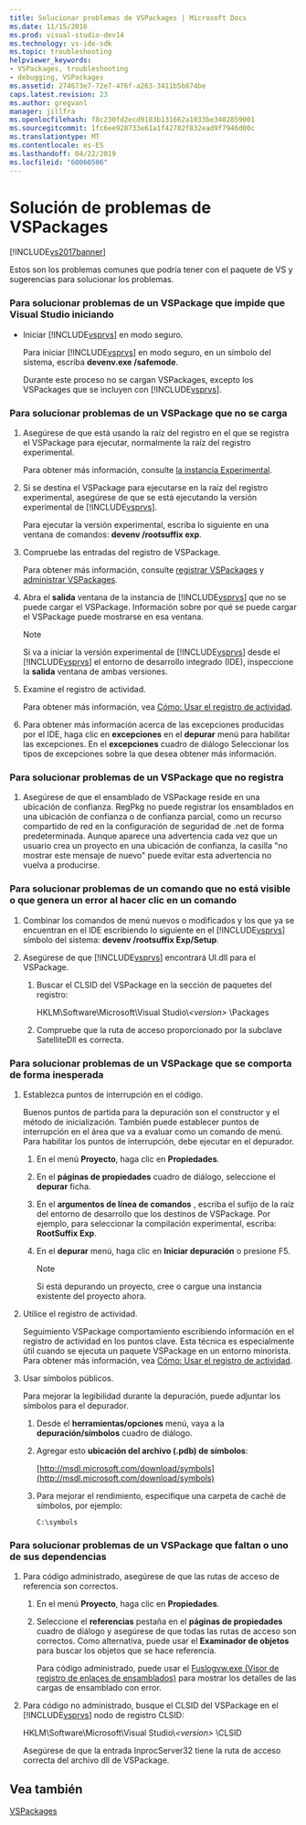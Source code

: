 ```yaml
---
title: Solucionar problemas de VSPackages | Microsoft Docs
ms.date: 11/15/2016
ms.prod: visual-studio-dev14
ms.technology: vs-ide-sdk
ms.topic: troubleshooting
helpviewer_keywords:
- VSPackages, troubleshooting
- debugging, VSPackages
ms.assetid: 274673e7-72e7-476f-a263-3411b5b874be
caps.latest.revision: 23
ms.author: gregvanl
manager: jillfra
ms.openlocfilehash: f8c230fd2ecd9183b131662a1033be3402859001
ms.sourcegitcommit: 1fc6ee928733e61a1f42782f832ead9f7946d00c
ms.translationtype: MT
ms.contentlocale: es-ES
ms.lasthandoff: 04/22/2019
ms.locfileid: "60060506"
---
```

# <a name="troubleshooting-vspackages"></a>Solución de problemas de VSPackages
[!INCLUDE[vs2017banner](../includes/vs2017banner.md)]

Estos son los problemas comunes que podría tener con el paquete de VS y sugerencias para solucionar los problemas.  
  
### <a name="to-troubleshoot-a-vspackage-that-keeps-visual-studio-from-starting"></a>Para solucionar problemas de un VSPackage que impide que Visual Studio iniciando  
  
- Iniciar [!INCLUDE[vsprvs](../includes/vsprvs-md.md)] en modo seguro.  
  
     Para iniciar [!INCLUDE[vsprvs](../includes/vsprvs-md.md)] en modo seguro, en un símbolo del sistema, escriba **devenv.exe /safemode**.  
  
     Durante este proceso no se cargan VSPackages, excepto los VSPackages que se incluyen con [!INCLUDE[vsprvs](../includes/vsprvs-md.md)].  
  
### <a name="to-troubleshoot-a-vspackage-that-does-not-load"></a>Para solucionar problemas de un VSPackage que no se carga  
  
1. Asegúrese de que está usando la raíz del registro en el que se registra el VSPackage para ejecutar, normalmente la raíz del registro experimental.  
  
     Para obtener más información, consulte [la instancia Experimental](../extensibility/the-experimental-instance.md).  
  
2. Si se destina el VSPackage para ejecutarse en la raíz del registro experimental, asegúrese de que se está ejecutando la versión experimental de [!INCLUDE[vsprvs](../includes/vsprvs-md.md)].  
  
     Para ejecutar la versión experimental, escriba lo siguiente en una ventana de comandos: **devenv /rootsuffix exp**.  
  
3. Compruebe las entradas del registro de VSPackage.  
  
     Para obtener más información, consulte [registrar VSPackages](internals/registering-vspackages.md) y [administrar VSPackages](../extensibility/managing-vspackages.md).  
  
4. Abra el **salida** ventana de la instancia de [!INCLUDE[vsprvs](../includes/vsprvs-md.md)] que no se puede cargar el VSPackage. Información sobre por qué se puede cargar el VSPackage puede mostrarse en esa ventana.  
  
    > [!NOTE]
    >  Si va a iniciar la versión experimental de [!INCLUDE[vsprvs](../includes/vsprvs-md.md)] desde el [!INCLUDE[vsprvs](../includes/vsprvs-md.md)] el entorno de desarrollo integrado (IDE), inspeccione la **salida** ventana de ambas versiones.  
  
5. Examine el registro de actividad.  
  
     Para obtener más información, vea [Cómo: Usar el registro de actividad](../extensibility/how-to-use-the-activity-log.md).  
  
6. Para obtener más información acerca de las excepciones producidas por el IDE, haga clic en **excepciones** en el **depurar** menú para habilitar las excepciones. En el **excepciones** cuadro de diálogo Seleccionar los tipos de excepciones sobre la que desea obtener más información.  
  
### <a name="to-troubleshoot-a-vspackage-that-does-not-register"></a>Para solucionar problemas de un VSPackage que no registra  
  
1. Asegúrese de que el ensamblado de VSPackage reside en una ubicación de confianza. RegPkg no puede registrar los ensamblados en una ubicación de confianza o de confianza parcial, como un recurso compartido de red en la configuración de seguridad de .net de forma predeterminada. Aunque aparece una advertencia cada vez que un usuario crea un proyecto en una ubicación de confianza, la casilla "no mostrar este mensaje de nuevo" puede evitar esta advertencia no vuelva a producirse.  
  
### <a name="to-troubleshoot-a-command-that-is-not-visible-or-that-generates-an-error-when-you-click-a-command"></a>Para solucionar problemas de un comando que no está visible o que genera un error al hacer clic en un comando  
  
1. Combinar los comandos de menú nuevos o modificados y los que ya se encuentran en el IDE escribiendo lo siguiente en el [!INCLUDE[vsprvs](../includes/vsprvs-md.md)] símbolo del sistema: **devenv /rootsuffix Exp/Setup**.  
  
2. Asegúrese de que [!INCLUDE[vsprvs](../includes/vsprvs-md.md)] encontrará UI.dll para el VSPackage.  
  
    1. Buscar el CLSID del VSPackage en la sección de paquetes del registro:  
  
         HKLM\Software\Microsoft\Visual Studio\\*\<version>* \Packages  
  
    2. Compruebe que la ruta de acceso proporcionado por la subclave SatelliteDll es correcta.  
  
### <a name="to-troubleshoot-a-vspackage-that-behaves-unexpectedly"></a>Para solucionar problemas de un VSPackage que se comporta de forma inesperada  
  
1. Establezca puntos de interrupción en el código.  
  
     Buenos puntos de partida para la depuración son el constructor y el método de inicialización. También puede establecer puntos de interrupción en el área que va a evaluar como un comando de menú. Para habilitar los puntos de interrupción, debe ejecutar en el depurador.  
  
    1. En el menú **Proyecto**, haga clic en **Propiedades**.  
  
    2. En el **páginas de propiedades** cuadro de diálogo, seleccione el **depurar** ficha.  
  
    3. En el **argumentos de línea de comandos** , escriba el sufijo de la raíz del entorno de desarrollo que los destinos de VSPackage. Por ejemplo, para seleccionar la compilación experimental, escriba: **RootSuffix Exp**.  
  
    4. En el **depurar** menú, haga clic en **Iniciar depuración** o presione F5.  
  
        > [!NOTE]
        >  Si está depurando un proyecto, cree o cargue una instancia existente del proyecto ahora.  
  
2. Utilice el registro de actividad.  
  
     Seguimiento VSPackage comportamiento escribiendo información en el registro de actividad en los puntos clave. Esta técnica es especialmente útil cuando se ejecuta un paquete VSPackage en un entorno minorista. Para obtener más información, vea [Cómo: Usar el registro de actividad](../extensibility/how-to-use-the-activity-log.md).  
  
3. Usar símbolos públicos.  
  
     Para mejorar la legibilidad durante la depuración, puede adjuntar los símbolos para el depurador.  
  
    1. Desde el **herramientas/opciones** menú, vaya a la **depuración/símbolos** cuadro de diálogo.  
  
    2. Agregar esto **ubicación del archivo (.pdb) de símbolos**:  
  
         [http://msdl.microsoft.com/download/symbols](http://msdl.microsoft.com/download/symbols)  
  
    3. Para mejorar el rendimiento, especifique una carpeta de caché de símbolos, por ejemplo:  
  
        ```  
        C:\symbols  
        ```  
  
### <a name="to-troubleshoot-a-missing-vspackage-or-one-of-its-dependencies"></a>Para solucionar problemas de un VSPackage que faltan o uno de sus dependencias  
  
1. Para código administrado, asegúrese de que las rutas de acceso de referencia son correctos.  
  
   1. En el menú **Proyecto**, haga clic en **Propiedades**.  
  
   2. Seleccione el **referencias** pestaña en el **páginas de propiedades** cuadro de diálogo y asegúrese de que todas las rutas de acceso son correctos. Como alternativa, puede usar el **Examinador de objetos** para buscar los objetos que se hace referencia.  
  
        Para código administrado, puede usar el [Fuslogvw.exe (Visor de registro de enlaces de ensamblados)](http://msdn.microsoft.com/library/e32fa443-0778-4cc3-bf36-5c8ea297d296) para mostrar los detalles de las cargas de ensamblado con error.  
  
2. Para código no administrado, busque el CLSID del VSPackage en el [!INCLUDE[vsprvs](../includes/vsprvs-md.md)] nodo de registro CLSID:  
  
    HKLM\Software\Microsoft\Visual Studio\\*\<version>* \CLSID  
  
   Asegúrese de que la entrada InprocServer32 tiene la ruta de acceso correcta del archivo dll de VSPackage.  
  
## <a name="see-also"></a>Vea también  
 [VSPackages](../extensibility/internals/vspackages.md)

